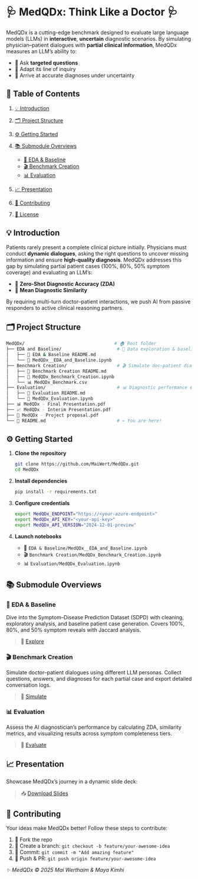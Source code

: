 # 🩺 MedQDx: Think Like a Doctor 🩺

MedQDx is a cutting-edge benchmark designed to evaluate large language models (LLMs) in **interactive**, **uncertain** diagnostic scenarios. By simulating physician–patient dialogues with **partial clinical information**, MedQDx measures an LLM’s ability to:

* 🔎 Ask **targeted questions**
* 🔄 Adapt its line of inquiry
* 🎯 Arrive at accurate diagnoses under uncertainty


## 📖 Table of Contents

1. [💡 Introduction](#💡-introduction)
2. [🗂️ Project Structure](#🗂️-project-structure)
3. [⚙️ Getting Started](#⚙️-getting-started)
4. [📚 Submodule Overviews](#📚-submodule-overviews)

   * [🧪 EDA & Baseline](#🧪-eda--baseline)
   * [🎬 Benchmark Creation](#🎬-benchmark-creation)
   * [📊 Evaluation](#📊-evaluation)
5. [📈 Presentation](#📈-presentation)
6. [🤝 Contributing](#🤝-contributing)
7. [📜 License](#📜-license)


## 💡 Introduction

Patients rarely present a complete clinical picture initially. Physicians must conduct **dynamic dialogues**, asking the right questions to uncover missing information and ensure **high-quality diagnosis**. MedQDx addresses this gap by simulating partial patient cases (100%, 80%, 50% symptom coverage) and evaluating an LLM’s:

* 🏅 **Zero-Shot Diagnostic Accuracy (ZDA)**
* 📏 **Mean Diagnostic Similarity**

By requiring multi-turn doctor–patient interactions, we push AI from passive responders to active clinical reasoning partners.


## 🗂️ Project Structure

```bash
MedQDx/                                  # 🏠 Root folder
├── EDA and Baseline/                     # 🧪 Data exploration & baseline case generation
│   ├── 📄 EDA & Baseline README.md
│   └── 📓 MedQDx__EDA_and_Baseline.ipynb
├── Benchmark Creation/                   # 🎬 Simulate doc–patient dialogues
│   ├── 📄 Benchmark Creation README.md
│   ├── 📓 MedQDx_Benchmark_Creation.ipynb
│   └── 📊 MedQDx_Benchmark.csv
├── Evaluation/                           # 📊 Diagnostic performance evaluation
│   ├── 📄 Evaluation README.md
│   └── 📓 MedQDx_Evaluation.ipynb
├── 📊 MedQDx - Final Presentation.pdf
├── 📈 MedQDx - Interim Presentation.pdf
├── 📝 MedQDx - Project proposal.pdf
└── 📘 README.md                           # ← You are here!
```


## ⚙️ Getting Started

1. **Clone the repository**

   ```bash
   git clone https://github.com/MaiWert/MedQDx.git
   cd MedQDx
   ```
2. **Install dependencies**

   ```bash
   pip install -r requirements.txt
   ```
3. **Configure credentials**

   ```bash
   export MedQDx_ENDPOINT="https://<your-azure-endpoint>"
   export MedQDx_API_KEY="<your-api-key>"
   export MedQDx_API_VERSION="2024-12-01-preview"
   ```
4. **Launch notebooks**

   * 🧪 `EDA & Baseline/MedQDx__EDA_and_Baseline.ipynb`
   * 🎬 `Benchmark Creation/MedQDx_Benchmark_Creation.ipynb`
   * 📊 `Evaluation/MedQDx_Evaluation.ipynb`



## 📚 Submodule Overviews

### 🧪 EDA & Baseline

Dive into the Symptom–Disease Prediction Dataset (SDPD) with cleaning, exploratory analysis, and baseline patient case generation. Covers 100%, 80%, and 50% symptom reveals with Jaccard analysis.

> 🔗 [Explore](./EDA%20and%20Baseline/EDA%20%26%20Baseline%20README.md)

### 🎬 Benchmark Creation

Simulate doctor–patient dialogues using different LLM personas. Collect questions, answers, and diagnoses for each partial case and export detailed conversation logs.

> 🔗 [Simulate](./Benchmark%20Creation/Benchmark%20Creation%20README.md)

### 📊 Evaluation

Assess the AI diagnostician’s performance by calculating ZDA, similarity metrics, and visualizing results across symptom completeness tiers.

> 🔗 [Evaluate](./Evaluation/Evaluation%20README.md)



## 📈 Presentation

Showcase MedQDx’s journey in a dynamic slide deck:

> 📥 [Download Slides](./MedQDx%20-%20Final%20Presentation.pdf)



## 🤝 Contributing

Your ideas make MedQDx better! Follow these steps to contribute:

1. 🔀 Fork the repo
2. 🌱 Create a branch: `git checkout -b feature/your-awesome-idea`
3. 💾 Commit: `git commit -m "Add amazing feature"`
4. 🔄 Push & PR: `git push origin feature/your-awesome-idea`


*✨ MedQDx © 2025 Mai Werthaim & Maya Kimhi*
